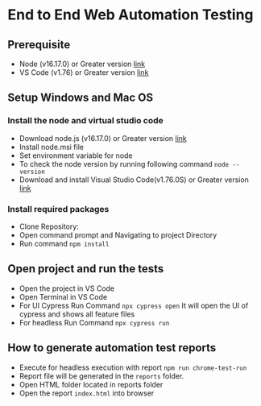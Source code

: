 # End to End Web Automation Testing
## Prerequisite 
- Node (v16.17.0) or Greater version [link](https://www.npackd.org/p/org.nodejs.NodeJS64/14.17.4) 
- VS Code (v1.76) or Greater version [link](https://code.visualstudio.com/docs/?dv=win) 

## Setup Windows and Mac OS
### Install the node and virtual studio code
   - Download node.js (v16.17.0) or Greater version [link](https://www.npackd.org/p/org.nodejs.NodeJS64/16.17.0) 
  - Install node.msi file 
  - Set environment variable for node
  - To check the node version by running following command 
  `node --version`
  - Download and install Visual Studio Code(v1.76.0S) or Greater version [link](https://code.visualstudio.com/docs/?dv=win) 

### Install required packages
  - Clone Repository:  
   - Open command prompt and Navigating to project Directory
   - Run command  `npm install`

## Open project and run the tests
- Open the project in VS Code
 - Open Terminal in VS Code
 - For UI Cypress Run Command `npx cypress open` It will open the UI of cypress and shows all feature files
 - For headless Run Command `npx cypress run`

## How to generate automation test reports
- Execute for headless execution with report `npm run chrome-test-run`
- Report file will be generated in the `reports` folder.
- Open HTML folder located in reports folder
- Open the report `index.html` into browser
